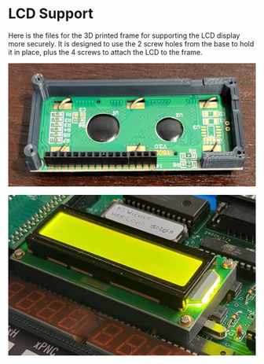 # LCD Support

Here is the files for the 3D printed frame for supporting the LCD display more securely. It is designed to use the 2 screw holes from the base to hold it in place, plus the 4 screws to attach the LCD to the frame.

![Rear view](https://github.com/turbo-gecko/KSWichit-Z80/blob/main/Hardware/LCD%20Support/LCD%20Support%201.jpg)

![Front view](https://github.com/turbo-gecko/KSWichit-Z80/blob/main/Hardware/LCD%20Support/LCD%20Support%202.jpg)

